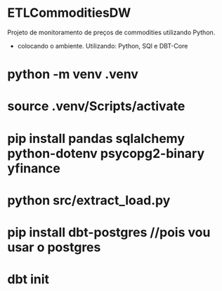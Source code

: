 # ETLCommoditiesDW
Projeto de monitoramento de preços de commodities utilizando Python.
- colocando o ambiente.
Utilizando: Python, SQl e DBT-Core

# python -m venv .venv
# source .venv/Scripts/activate
# pip install pandas sqlalchemy python-dotenv psycopg2-binary yfinance
# python src/extract_load.py
# pip install dbt-postgres //pois vou usar o postgres
# dbt init
